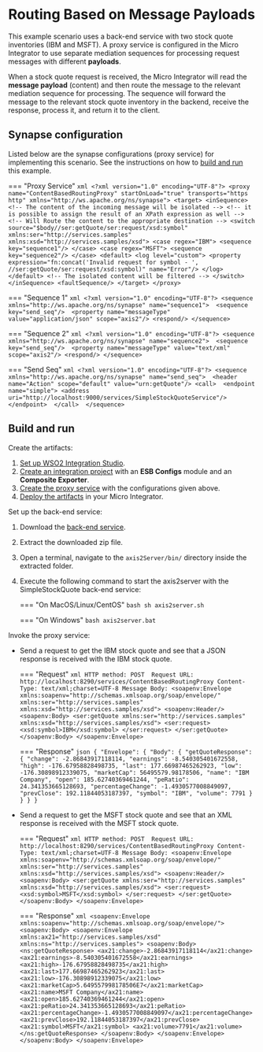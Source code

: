 # Routing Based on Message Payloads

This example scenario uses a back-end service with two stock quote inventories (IBM and MSFT). A proxy service is configured in the Micro Integrator to use separate mediation sequences for processing request messages with different **payloads**. 

When a stock quote request is received, the Micro Integrator will read the **message payload** (content) and then route the message to the relevant mediation sequence for processing. The sequence will forward the message to the relevant stock quote inventory in the backend, receive the response, process it, and return it to the client.
    
## Synapse configuration
    
Listed below are the synapse configurations (proxy service) for implementing this scenario. See the instructions on how to [build and run](#build-and-run) this example.

=== "Proxy Service"
    ```xml
    <?xml version="1.0" encoding="UTF-8"?>
    <proxy name="ContentBasedRoutingProxy" startOnLoad="true" transports="https http" xmlns="http://ws.apache.org/ns/synapse">
        <target>
            <inSequence>
                <!-- The content of the incoming message will be isolated -->
                <!-- it is possible to assign the result of an XPath expression as well -->
                <!-- Will Route the content to the appropriate destination -->
                <switch source="$body//ser:getQuote/ser:request/xsd:symbol" xmlns:ser="http://services.samples" xmlns:xsd="http://services.samples/xsd">
                    <case regex="IBM">
                        <sequence key="sequence1"/>
                    </case>
                    <case regex="MSFT">
                        <sequence key="sequence2"/>
                    </case>
                    <default>
                        <log level="custom">
                            <property expression="fn:concat('Invalid request for symbol - ', //ser:getQuote/ser:request/xsd:symbol)" name="Error"/>
                        </log>
                    </default>
                    <!-- The isolated content will be filtered -->
                </switch>
            </inSequence>
            <faultSequence/>
        </target>
    </proxy>
    ```

=== "Sequence 1"
    ```xml
    <?xml version="1.0" encoding="UTF-8"?>
    <sequence xmlns="http://ws.apache.org/ns/synapse" name="sequence1"> 
            <sequence key="send_seq"/> 
            <property name="messageType" value="application/json" scope="axis2"/>
            <respond/>
    </sequence>
    ```

=== "Sequence 2"
    ```xml
    <?xml version="1.0" encoding="UTF-8"?>
    <sequence xmlns="http://ws.apache.org/ns/synapse" name="sequence2"> 
            <sequence key="send_seq"/> 
            <property name="messageType" value="text/xml" scope="axis2"/>
            <respond/>
    </sequence>
    ```   

=== "Send Seq"
    ```xml
    <?xml version="1.0" encoding="UTF-8"?>
    <sequence xmlns="http://ws.apache.org/ns/synapse" name="send_seq"> 
        <header name="Action" scope="default" value="urn:getQuote"/>
        <call> 
        <endpoint name="simple">
        <address uri="http://localhost:9000/services/SimpleStockQuoteService"/> 
        </endpoint> 
        </call> 
    </sequence>
    ```

## Build and run

Create the artifacts:

1. [Set up WSO2 Integration Studio]({{base_path}}/integrate/develop/installing-wso2-integration-studio).
2. [Create an integration project]({{base_path}}/integrate/develop/create-integration-project) with an <b>ESB Configs</b> module and an <b>Composite Exporter</b>.
3. [Create the proxy service]({{base_path}}/integrate/develop/creating-artifacts/creating-a-proxy-service) with the configurations given above.
4. [Deploy the artifacts]({{base_path}}/integrate/develop/deploy-artifacts) in your Micro Integrator.

Set up the back-end service:

1. Download the [back-end service](https://github.com/wso2-docs/WSO2_EI/blob/master/Back-End-Service/axis2Server.zip).
2. Extract the downloaded zip file.
3. Open a terminal, navigate to the `axis2Server/bin/` directory inside the extracted folder.
4. Execute the following command to start the axis2server with the SimpleStockQuote back-end service:
   
    === "On MacOS/Linux/CentOS"
        ```bash
        sh axis2server.sh
        ```
          
    === "On Windows"
        ```bash
        axis2server.bat
        ```

Invoke the proxy service:

- Send a request to get the IBM stock quote and see that a JSON response is received with the IBM stock quote.

    === "Request"
        ```xml
        HTTP method: POST 
        Request URL: http://localhost:8290/services/ContentBasedRoutingProxy
        Content-Type: text/xml;charset=UTF-8
        Message Body:
        <soapenv:Envelope xmlns:soapenv="http://schemas.xmlsoap.org/soap/envelope/" xmlns:ser="http://services.samples" xmlns:xsd="http://services.samples/xsd">
        <soapenv:Header/>
        <soapenv:Body>
            <ser:getQuote xmlns:ser="http://services.samples" xmlns:xsd="http://services.samples/xsd">
                <ser:request>
                <xsd:symbol>IBM</xsd:symbol>
                </ser:request>
            </ser:getQuote>
        </soapenv:Body>
        </soapenv:Envelope>
        ```

    === "Response"
        ```json
        {
        "Envelope": {
            "Body": {
                "getQuoteResponse": {
                    "change": -2.86843917118114,
                    "earnings": -8.540305401672558,
                    "high": -176.67958828498735,
                    "last": 177.66987465262923,
                    "low": -176.30898912339075,
                    "marketCap": 56495579.98178506,
                    "name": "IBM Company",
                    "open": 185.62740369461244,
                    "peRatio": 24.341353665128693,
                    "percentageChange": -1.4930577008849097,
                    "prevClose": 192.11844053187397,
                    "symbol": "IBM",
                    "volume": 7791
                    }
                }
            }
        }
        ```

- Send a request to get the MSFT stock quote and see that an XML response is received with the MSFT stock quote.

    === "Request"
        ```xml
        HTTP method: POST 
        Request URL: http://localhost:8290/services/ContentBasedRoutingProxy
        Content-Type: text/xml;charset=UTF-8
        Message Body:
        <soapenv:Envelope xmlns:soapenv="http://schemas.xmlsoap.org/soap/envelope/" xmlns:ser="http://services.samples" xmlns:xsd="http://services.samples/xsd">
        <soapenv:Header/>
        <soapenv:Body>
            <ser:getQuote xmlns:ser="http://services.samples" xmlns:xsd="http://services.samples/xsd">
                <ser:request>
                <xsd:symbol>MSFT</xsd:symbol>
                </ser:request>
            </ser:getQuote>
        </soapenv:Body>
        </soapenv:Envelope>
        ```

    === "Response"
        ```xml
        <soapenv:Envelope xmlns:soapenv="http://schemas.xmlsoap.org/soap/envelope/">
        <soapenv:Body>
            <soapenv:Envelope xmlns:ax21="http://services.samples/xsd" xmlns:ns="http://services.samples">
                <soapenv:Body>
                    <ns:getQuoteResponse>
                        <ax21:change>-2.86843917118114</ax21:change>
                        <ax21:earnings>-8.540305401672558</ax21:earnings>
                        <ax21:high>-176.67958828498735</ax21:high>
                        <ax21:last>177.66987465262923</ax21:last>
                        <ax21:low>-176.30898912339075</ax21:low>
                        <ax21:marketCap>5.649557998178506E7</ax21:marketCap>
                        <ax21:name>MSFT Company</ax21:name>
                        <ax21:open>185.62740369461244</ax21:open>
                        <ax21:peRatio>24.341353665128693</ax21:peRatio>
                        <ax21:percentageChange>-1.4930577008849097</ax21:percentageChange>
                        <ax21:prevClose>192.11844053187397</ax21:prevClose>
                        <ax21:symbol>MSFT</ax21:symbol>
                        <ax21:volume>7791</ax21:volume>
                    </ns:getQuoteResponse>
                </soapenv:Body>
                </soapenv:Envelope>
            </soapenv:Body>
        </soapenv:Envelope>
        ```
